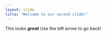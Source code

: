 ```yaml
---
layout: slide
title: "Welcome to our second slide!"
---
```

This looks _**great**_
Use the left arrow to go back!
